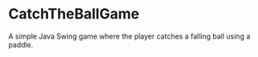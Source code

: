 # CatchTheBallGame
A simple Java Swing game where the player catches a falling ball using a paddle.
